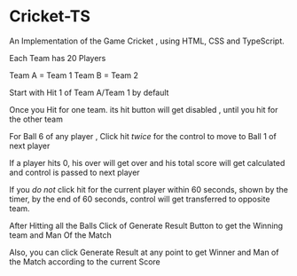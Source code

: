# Cricket-TS

An Implementation of the Game Cricket , using HTML, CSS and TypeScript.

Each Team has 20 Players

Team A = Team 1
Team B = Team 2

Start with Hit 1 of Team A/Team 1 by default

Once you Hit for one team. its hit button will get disabled , until you hit for the other team

For Ball 6 of any player , Click hit *twice* for the control to move to Ball 1 of next player

If a player hits 0, his over will get over and his total score will get calculated and control is passed to next player

If you *do not* click hit for the current player within 60 seconds, shown by the timer, by the end of 60 seconds, control will get transferred to opposite team.

After Hitting all the Balls Click of Generate Result Button to get the Winning team and Man Of the Match

Also, you can click Generate Result at any point to get Winner and Man of the Match according to the current Score
